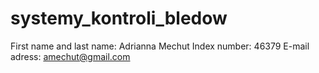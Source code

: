 # systemy_kontroli_bledow
First name and last name: Adrianna Mechut
Index number: 46379
E-mail adress: amechut@gmail.com
